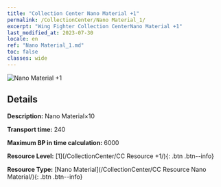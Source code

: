 ```yaml
---
title: "Collection Center Nano Material +1"
permalink: /CollectionCenter/Nano Material_1/
excerpt: "Wing Fighter Collection CenterNano Material +1"
last_modified_at: 2023-07-30
locale: en
ref: "Nano Material_1.md"
toc: false
classes: wide
---
```



![Nano Material +1](/images/cc/CC_Nano_Material_1.png)

## Details

  **Description:** Nano Material×10

  **Transport time:** 240

  **Maximum BP in time calculation:** 6000

  **Resource Level:** [1](/CollectionCenter/CC Resource +1/){: .btn .btn--info}

  **Resource Type:** [Nano Material](/CollectionCenter/CC Resource Nano Material/){: .btn .btn--info}

